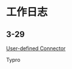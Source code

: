 # 工作日志

## 3-29

[User-defined Connector](https://ci.apache.org/projects/flink/flink-docs-stable/dev/table/sourceSinks.html)

Typro
